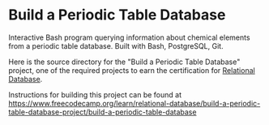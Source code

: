 # Build a Periodic Table Database

Interactive Bash program querying information about chemical elements from a periodic table database. Built with Bash, PostgreSQL, Git.

Here is the source directory for the "Build a Periodic Table Database" project, one of the required projects to earn the certification for [Relational Database](https://www.freecodecamp.org/learn/relational-database).

Instructions for building this project can be found at https://www.freecodecamp.org/learn/relational-database/build-a-periodic-table-database-project/build-a-periodic-table-database
